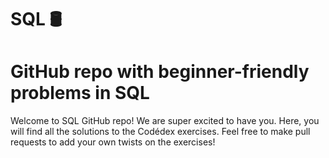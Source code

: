 #                                   SQL 🛢️

#             GitHub repo with beginner-friendly problems in SQL

Welcome to SQL GitHub repo! We are super excited to have you. Here, you will find all the solutions to the Codédex exercises. Feel free to make pull requests to add your own twists on the exercises!